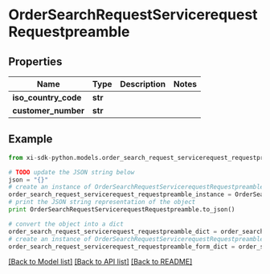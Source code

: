 # OrderSearchRequestServicerequestRequestpreamble


## Properties

Name | Type | Description | Notes
------------ | ------------- | ------------- | -------------
**iso_country_code** | **str** |  | 
**customer_number** | **str** |  | 

## Example

```python
from xi-sdk-python.models.order_search_request_servicerequest_requestpreamble import OrderSearchRequestServicerequestRequestpreamble

# TODO update the JSON string below
json = "{}"
# create an instance of OrderSearchRequestServicerequestRequestpreamble from a JSON string
order_search_request_servicerequest_requestpreamble_instance = OrderSearchRequestServicerequestRequestpreamble.from_json(json)
# print the JSON string representation of the object
print OrderSearchRequestServicerequestRequestpreamble.to_json()

# convert the object into a dict
order_search_request_servicerequest_requestpreamble_dict = order_search_request_servicerequest_requestpreamble_instance.to_dict()
# create an instance of OrderSearchRequestServicerequestRequestpreamble from a dict
order_search_request_servicerequest_requestpreamble_form_dict = order_search_request_servicerequest_requestpreamble.from_dict(order_search_request_servicerequest_requestpreamble_dict)
```
[[Back to Model list]](../README.md#documentation-for-models) [[Back to API list]](../README.md#documentation-for-api-endpoints) [[Back to README]](../README.md)


